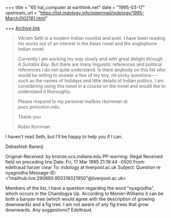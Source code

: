 +++
title = "65 hal_computer at earthlink.net"
date = "1995-03-17"
upstream_url = "https://list.indology.info/pipermail/indology/1995-March/002181.html"

+++
[Archive link](https://list.indology.info/pipermail/indology/1995-March/002181.html)

>Vikram Seth is a modern Indian novelist and poet.  I have been reading his
>works out of an interest in the Asian novel and the anglophone Indian novel. 
>
>Currently I am working my way slowly and with great delight through _A
>Suitable Boy_. But there are many linguistic references and political
>references I do not quite understand. Is there anybody on this list who
>would be willing to answer a few of my tiny, nit-picky questions--- such as
>the names of holidays and little details of Indian politics. I am
>considering using this novel in a course on the novel and would like to
>understand it thoroughly.
>
>Please respond to my personal mailbox rkornman at pucc.princeton.edu.
>
>Thank-you
>
>Robin Kornman 
> 

I haven't read Seth, but I'll be happy to help you if I can.

Debashish Banerji



Original-Received:  by bronze.ucs.indiana.edu 
PP-warning: Illegal Received field on preceding line
Date: Fri, 17 Mar 1995 21:19:44 -0500
From: edeltraud harzer clear <eclear at bronze.ucs.indiana.edu>
To: indology at liverpool.ac.uk
Subject: Question re nyagrodha
Message-ID: <"mailhub.live:290860:950318021950"@liverpool.ac.uk>

Members of the list,
I have a question regarding the word "nyagrodha",
which occurs in the Chandogya Up.
According to Monier-Williams it can be both
a banyan tree (which would agree with the description
of growing downwards) and a fig tree. 
I am not aware of any fig trees that grow downwards.
Any suggestions?
Edeltraud.






